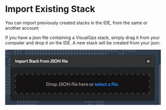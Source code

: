 
# Import Existing Stack

You can import previously created stacks in the IDE, from the same or another account

If you have a json file containing a VisualOps stack, simply drag it from your computer and drop it on the IDE. A new stack will be created from your json.

![](https://raw.githubusercontent.com/MadeiraCloud/docs-image/master/ide_imp_stack.png)

